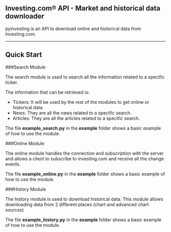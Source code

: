 ## Investing.com® API - Market and historical data downloader

pyinvesting is an API to download online and historical data from Investing.com.

-----
## Quick Start

###Search Module

The search module is used to search all the information related to a specific ticker.

The information that can be retrieved is:
- Tickers: It will be used by the rest of the modules to get online or historical data
- News: They are all the news related to a specific search.
- Articles: They are all the articles related to a specific search.

The file **example_search.py** in the **example** folder shows a basic example of how to use the module.

###Online Module

The online module handles the connection and subscription with the server and allows a client to subscribe to investing.com and receive all the change events.

The file **example_online.py** in the **example** folder shows a basic example of how to use the module.

###History Module

The history module is used to download historical data.
This module allows downloading data from 2 different places (chart and advanced chart sources)

The file **example_history.py** in the **example** folder shows a basic example of how to use the module.
